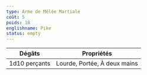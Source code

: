 ```yaml
---
type: Arme de Mêlée Martiale
coût: 5
poids: 18
englishname: Pike
status: empty
---
```


| Dégâts        | Propriétés                   |
| ------------- | ---------------------------- |
| 1d10 perçants | Lourde, Portée, À deux mains |
